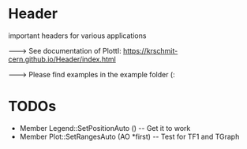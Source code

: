 # Header
important headers for various applications


---> See documentation of PlottI:
https://krschmit-cern.github.io/Header/index.html

---> Please find examples in the example folder (:

# TODOs
- Member Legend::SetPositionAuto ()  -- Get it to work
- Member Plot::SetRangesAuto (AO *first) -- Test for TF1 and TGraph
